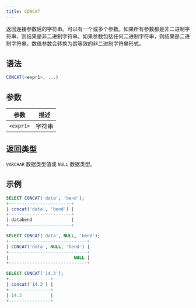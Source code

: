 ```yaml
---
title: CONCAT
---
```


返回连接参数后的字符串。可以有一个或多个参数。如果所有参数都是非二进制字符串，则结果是非二进制字符串。如果参数包括任何二进制字符串，则结果是二进制字符串。数值参数会转换为其等效的非二进制字符串形式。

## 语法

```sql
CONCAT(<expr1>, ...)
```

## 参数

| 参数      | 描述    |
|-----------|---------|
| `<expr1>` | 字符串  |

## 返回类型

`VARCHAR` 数据类型值或 `NULL` 数据类型。

## 示例

```sql
SELECT CONCAT('data', 'bend');
+------------------------+
| concat('data', 'bend') |
+------------------------+
| databend               |
+------------------------+

SELECT CONCAT('data', NULL, 'bend');
+------------------------------+
| CONCAT('data', NULL, 'bend') |
+------------------------------+
|                         NULL |
+------------------------------+

SELECT CONCAT('14.3');
+----------------+
| concat('14.3') |
+----------------+
| 14.3           |
+----------------+
```